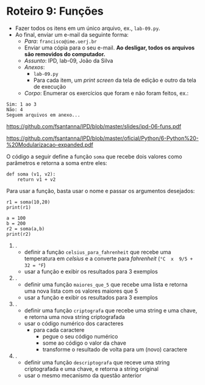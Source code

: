 <meta http-equiv="Content-Type" content="text/html; charset=UTF-8"/></p>        

Roteiro 9: Funções
==================

- Fazer todos os itens em um único arquivo, ex., `lab-09.py`.
- Ao final, enviar um e-mail da seguinte forma:
    - *Para*: `francisco@ime.uerj.br`
    - Enviar uma cópia para o seu e-mail.
      **Ao desligar, todos os arquivos são removidos do computador.**
    - *Assunto*: IPD, lab-09, João da Silva
    - *Anexos*:
        - `lab-09.py`
        - Para cada item, um *print screen* da tela de edição e outro da tela de execução
    - *Corpo*: Enumerar os exercícios que foram e não foram feitos, ex.:

```
Sim: 1 ao 3
Não: 4
Seguem arquivos em anexo...
```

<https://github.com/fsantanna/IPD/blob/master/slides/ipd-06-funs.pdf>

<https://github.com/fsantanna/IPD/blob/master/oficial/Python/6-Python%20-%20Modularizacao-expanded.pdf>

O código a seguir define a função `soma` que recebe dois valores como
parâmetros e retorna a soma entre eles:

```
def soma (v1, v2):
    return v1 + v2
```

Para usar a função, basta usar o nome e passar os argumentos desejados:

```
r1 = soma(10,20)
print(r1)

a = 100
b = 200
r2 = soma(a,b)
print(r2)
```

1. .
    - definir a função `celsius_para_fahrenheit` que recebe uma temperatura
      em *celsius* e a converte para *fahrenheit* (`°C  x  9/5 + 32 = °F`)
    - usar a função e exibir os resultados para 3 exemplos
2. .
    - definir uma função `maiores_que_5` que recebe uma lista e retorna uma
      nova lista com os valores maiores que 5
    - usar a função e exibir os resultados para 3 exemplos
3. .
    - definir uma função `criptografa` que recebe uma string e uma chave, e
      retorna uma nova string criptografada
    - usar o código numérico dos caracteres
        - para cada caractere
            - pegue o seu código numérico
            - some ao código o valor da chave
            - transforme o resultado de volta para um (novo) caractere
4. .
    - definir uma função `descriptografa` que receve uma string criptografada
      e uma chave, e retorna a string original
    - usar o mesmo mecanismo da questão anterior
